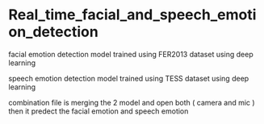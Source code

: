 # Real_time_facial_and_speech_emotion_detection
facial emotion detection model trained using FER2013 dataset using deep learning

speech emotion detection model trained using TESS dataset using deep learning

combination file is merging the 2 model and open both ( camera and mic ) then it predect the facial emotion and speech emotion 
